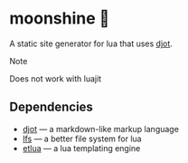 # moonshine 🥃

A static site generator for lua that uses [djot](https://djot.net).

> [!note]
> Does not work with luajit

## Dependencies

- [djot](https://github.com/jgm/djot.lua) &mdash; a markdown-like markup language
- [lfs](https://github.com/lunarmodules/luafilesystem) &mdash; a better file system for lua
- [etlua](https://github.com/leafo/etlua) &mdash; a lua templating engine
